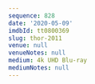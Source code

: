 ```yaml
---
sequence: 828
date: '2020-05-09'
imdbId: tt0800369
slug: thor-2011
venue: null
venueNotes: null
medium: 4k UHD Blu-ray
mediumNotes: null
---
```


